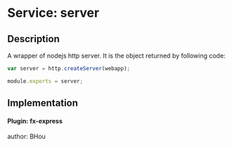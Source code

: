 # Service: server

## Description
A wrapper of nodejs http server. It is the object returned by following code:

`````javascript
var server = http.createServer(webapp);

module.exports = server;
`````

## Implementation

#### Plugin: fx-express
author: BHou
